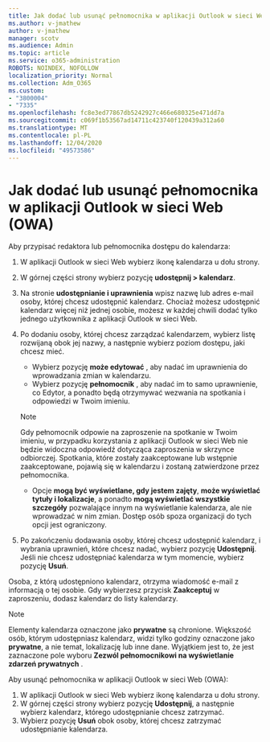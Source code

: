 ```yaml
---
title: Jak dodać lub usunąć pełnomocnika w aplikacji Outlook w sieci Web (OWA)
ms.author: v-jmathew
author: v-jmathew
manager: scotv
ms.audience: Admin
ms.topic: article
ms.service: o365-administration
ROBOTS: NOINDEX, NOFOLLOW
localization_priority: Normal
ms.collection: Adm_O365
ms.custom:
- "3800004"
- "7335"
ms.openlocfilehash: fc8e3ed77867db5242927c466e680325e471dd7a
ms.sourcegitcommit: c069f1b53567ad14711c423740f120439a312a60
ms.translationtype: MT
ms.contentlocale: pl-PL
ms.lasthandoff: 12/04/2020
ms.locfileid: "49573586"
---
```

# <a name="how-to-add-or-remove-a-delegate-in-outlook-on-the-web-owa"></a>Jak dodać lub usunąć pełnomocnika w aplikacji Outlook w sieci Web (OWA)

Aby przypisać redaktora lub pełnomocnika dostępu do kalendarza:

1. W aplikacji Outlook w sieci Web wybierz ikonę kalendarza u dołu strony.
2. W górnej części strony wybierz pozycję **udostępnij > kalendarz**.
3. Na stronie **udostępnianie i uprawnienia** wpisz nazwę lub adres e-mail osoby, której chcesz udostępnić kalendarz. Chociaż możesz udostępnić kalendarz więcej niż jednej osobie, możesz w każdej chwili dodać tylko jednego użytkownika z aplikacji Outlook w sieci Web.
4. Po dodaniu osoby, której chcesz zarządzać kalendarzem, wybierz listę rozwijaną obok jej nazwy, a następnie wybierz poziom dostępu, jaki chcesz mieć.

    - Wybierz pozycję **może edytować** , aby nadać im uprawnienia do wprowadzania zmian w kalendarzu.
    - Wybierz pozycję **pełnomocnik** , aby nadać im to samo uprawnienie, co Edytor, a ponadto będą otrzymywać wezwania na spotkania i odpowiedzi w Twoim imieniu.
    > [!NOTE]
    > Gdy pełnomocnik odpowie na zaproszenie na spotkanie w Twoim imieniu, w przypadku korzystania z aplikacji Outlook w sieci Web nie będzie widoczna odpowiedź dotycząca zaproszenia w skrzynce odbiorczej. Spotkania, które zostały zaakceptowane lub wstępnie zaakceptowane, pojawią się w kalendarzu i zostaną zatwierdzone przez pełnomocnika.
    - Opcje **mogą być wyświetlane, gdy jestem zajęty**, **może wyświetlać tytuły i lokalizacje**, a ponadto **mogą wyświetlać wszystkie szczegóły** pozwalające innym na wyświetlanie kalendarza, ale nie wprowadzać w nim zmian. Dostęp osób spoza organizacji do tych opcji jest ograniczony.

5. Po zakończeniu dodawania osoby, której chcesz udostępnić kalendarz, i wybrania uprawnień, które chcesz nadać, wybierz pozycję **Udostępnij**. Jeśli nie chcesz udostępniać kalendarza w tym momencie, wybierz pozycję **Usuń**.

Osoba, z którą udostępniono kalendarz, otrzyma wiadomość e-mail z informacją o tej osobie. Gdy wybierzesz przycisk **Zaakceptuj** w zaproszeniu, dodasz kalendarz do listy kalendarzy.

> [!NOTE]
> Elementy kalendarza oznaczone jako **prywatne** są chronione. Większość osób, którym udostępniasz kalendarz, widzi tylko godziny oznaczone jako **prywatne**, a nie temat, lokalizację lub inne dane. Wyjątkiem jest to, że jest zaznaczone pole wyboru **Zezwól pełnomocnikowi na wyświetlanie zdarzeń prywatnych** .

Aby usunąć pełnomocnika w aplikacji Outlook w sieci Web (OWA):

1. W aplikacji Outlook w sieci Web wybierz ikonę kalendarza u dołu strony.
2. W górnej części strony wybierz pozycję **Udostępnij**, a następnie wybierz kalendarz, którego udostępnianie chcesz zatrzymać.
3. Wybierz pozycję **Usuń** obok osoby, której chcesz zatrzymać udostępnianie kalendarza.
